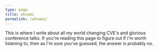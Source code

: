 ```yaml
---
type: page
title: whoami
permalink: /whoami/
---
```


This is where I write about all my world changing CVE's and glorious conference talks. If you're reading this page to figure out if i'm worth listening to, then as I'm sure you've guessed, the answer is probably no. 